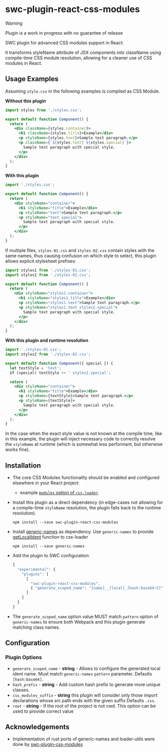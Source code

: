 # swc-plugin-react-css-modules

> [!WARNING]  
> Plugin is a work in progress with no guarantee of release

SWC plugin for advanced CSS modules support in React:

It transforms styleName attribute of JSX components into className using compile-time CSS module resolution, allowing for a cleaner use of CSS modules in React.

## Usage Examples

Assuming `style.css` in the following examples is compiled as CSS Module.

**Without this plugin**
```jsx
import styles from './styles.css';

export default function Component() {
  return (
    <div className={styles.container}>
      <h1 className={styles.title}>Example</div>
      <p styleName={styles.text}>Sample text paragraph.</p>
      <p className={`${styles.text} ${styles.special}`}>
        Sample text paragraph with special style.
      </p>
    </div>
  );
}
```

**With this plugin**
```jsx
import './styles.css';

export default function Component() {
  return (
    <div styleName="container">
      <h1 styleName="title">Example</div>
      <p styleName="text">Sample text paragraph.</p>
      <p styleName="text special">
        Sample text paragraph with special style.
      </p>
    </div>
  );
}
```

If multiple files, `styles-01.css` and `styles-02.css` contain styles with the same
names, thus causing confusion on which style to select, this plugin allows explicit
stylesheet prefixes:
```jsx
import styles1 from './styles-01.css';
import styles2 from './styles-02.css';

export default function Component() {
  return (
    <div styleName="styles1.container">
      <h1 styleName="styles1.title">Example</div>
      <p styleName="styles1.text">Sample text paragraph.</p>
      <p styleName="styles1.text styles2.special">
        Sample text paragraph with special style.
      </p>
    </div>
  );
}
```

**With this plugin and runtime resolution**

```jsx
import './styles-01.css';
import styles2 from './styles-02.css';

export default function Component({ special }) {
  let textStyle = 'text';
  if (special) textStyle += ' styles2.special';

  return (
    <div styleName="container">
      <h1 styleName="title">Example</div>
      <p styleName={textStyle}>Sample text paragraph.</p>
      <p styleName={textStyle}>
        Sample text paragraph with special style.
      </p>
    </div>
  );
}
```
In the case when the exact style value is not known at the compile time, like in
this example, the plugin will inject necessary code to correctly resolve the
`styleName` at runtime (which is somewhat less performant, but otherwise works
fine).


## Installation

- The core CSS Modules functionality should be enabled and configured elsewhere
  in your React project:
  - example
    [`modules` option of `css-loader`](https://webpack.js.org/loaders/css-loader/#modules).

- Install this plugin as a direct dependency (in edge-cases not allowing for
  a compile-time `styleName` resolution, the plugin falls back to the runtime
  resolution).
  ```
  npm install --save swc-plugin-react-css-modules
  ```

- Install [generic-names](https://www.npmjs.com/package/generic-names) as dependency. Use `generic-names` to provide [getLocalIdent](https://webpack.js.org/loaders/css-loader/#getlocalident) function to css-loader
  ```
  npm install --save generic-names
  ```

- Add the plugin to SWC configuration:
  ```js
  {
    "experimental": {
      "plugins": [
        [
          "swc-plugin-react-css-modules",
          { "generate_scoped_name": "[name]__[local]_[hash:base64:5]" }
        ]
      ]
    }
  }
  ```

- The `generate_scoped_name` option value MUST match `pattern` option of
  `generic-names` to ensure both Webpack and this plugin generate matching class
  names. 

## Configuration

### Plugin Options

- `generate_scoped_name` - **string** - Allows to configure the generated local ident name.
  Must match `generic-names` `pattern` parameter.
  Defaults `[hash:base64]`.
- `hash_prefix` - **string** - Add custom hash prefix to generate more unique classes.
- `css_modules_suffix` - **string** this plugin will consider only those import declarations whose
  src path ends with the given suffix 
  Defaults `.css`.
- `root` - **string** - If the root of the project is not cwd. This option can be used to provide correct value

## Acknowledgements

- Implementation of rust ports of generic-names and loader-utils were done by [swc-plugin-css-modules](https://github.com/VKCOM/swc-plugin-css-modules)